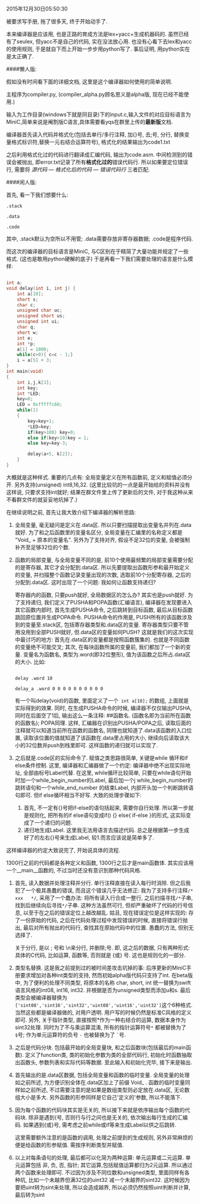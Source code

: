 2015年12月30日05:50:30

被要求写手册, 拖了很多天, 终于开始动手了.

本来编译器是应该用, 也是正路的育成方法是lex+yacc+生成机器码的. 虽然已经有了seulex, 但yacc不是自己的代码, 实在没法放心用. 也没有心看下去lex和yacc的使用规则, 于是就自下而上开始一步步用python写了. 事后证明, 用python实在是太正确了.



####懒人版:

假如没有时间看下面的详细文档, 这里是这个编译器如何使用的简单说明.

主程序为compiler.py, (compiler_alpha.py顾名思义是alpha版, 现在已经不能使用.)

输入为工作目录(windows下就是同目录)下的input.c,输入文件的对应目标语言为MiniC,简单来说是阉割版C语言,具体需要看yqs在群里上传的**最新版**文档. 

编译器首先读入代码并格式化(包括去单行/多行注释, 加{}号, 去;号, 分行, 替换变量格式标识符,替换一元右结合运算符号), 格式化的结果输出为code1.txt

之后利用格式化过的代码进行翻译成汇编代码, 输出为code.asm. 中间检测到的错误会被抛出, 即error.txt记录了所有**格式化过的**错误代码行. 所以如果要定位错误行, 需要将 *源代码 — 格式化后的代码 — 错误代码行* 三者匹配.



####闲人版:





首先, 看一下我们想要什么:

```
.stack

.data

.code

``` 

其中, .stack默认为空所以不用管; .data需要存放非寄存器数据; .code是程序代码.

而这次的编译器的目标语言是MiniC, 与C区别在于精简了大量功能并规定了一些格式. (这也是敢用python硬解的底子) 于是再看一下我们需要处理的语言是什么模样:

```c++

int a;
void delay(int i, int j) {
	int a[10];
	short s;
	char c;
	unsigned char uc;
	unsigned short us;
	unsigned int ui;
	char q;
	short w;
	int e;
	int *p;
	a[1] = 1000;
	while(c>0){ c=c - 1;}
	i = a[5] + 3;
}
int main(void)
{
	int i,j,k[3];
	int key;
	int *LED;
	key=0;
	LED = 0xfffffc60;
	while(1)
	{
		key=key+1;
		*LED=key;
		if(key>100) key=0;
		else if(key>10)key = 1;
		else key=key-3;

		delay(a+5, k[2]);
	}
}
```


大概就是这种样式. 重要的几点有: 全局变量定义在所有函数前, 定义和赋值必须分开. 另外支持(unsigned) int8,16,32. (这里比较坑的一点是最开始给的资料并没有这样说, 只要求支持int就好; 结果在群文件里上传了更新后的文件, 对于我这种从来不看群文件的就妥妥地坑掉了.)

在继续说明之前, 首先让我大致介绍下编译器的解析思路:

1. 全局变量, 毫无疑问是定义在.data区. 所以只要扫描提取出变量名并列在.data就好. 为了和之后函数里的变量名区分, 全局变量在汇编里的名称定义都是 "Void_ + 原本的变量名". 另外为了支持对齐, 假设不足32位的变量, 会被强制补齐至足够32位的个数.
   
2. 函数的局部变量, 与全局变量不同的是, 前10个使用最频繁的局部变量需要分配的是寄存器, 其它才会分配到.data区. 所以先要提取出函数形参和最开始定义的变量, 并扫描整个函数记录变量出现的次数, 选取前10个分配寄存器, 之后的分配到.data区. 这时出现了一个问题: 我如何让函数支持递归?
   
   寄存器内的函数, 只要push就好, 全局数据区的怎么办? 其实也是push就好. 为了支持递归, 我们定义了PUSHA和POPA函数(汇编语言), 编译器在发现要进入其它函数内部时, 首先生成PUSHA命令, 之后跳转到目标函数, 最后从目标函数跳回原位置并生成POPA命令. PUSHA命令的作用是, PUSH所有的该函数涉及到的变量至.stack区, 包括寄存器类型和.data区的变量. 寄存器类型只要不管用没用到全部PUSH就好, 但.data区的变量如何PUSH? 这就是我们的这次实现中最讨巧的地方: 首先在.data区的变量都是按照函数簇集的. 也就是不同函数的变量绝不可能交叉; 其次, 在每块函数所属的变量前, 我们都加了一个新的变量. 变量名为函数名, 类型为.word(即32位整形), 值为该函数之后所占.data区的大小. 比如:
   
   ``` assembler language
   
   delay .word 10
   
   delay_a .word 0 0 0 0 0 0 0 0 0 0
   
   ```
   
   有一个叫delay(void)的函数, 里面定义了一个`` int a[10];`` 的数组, 上面就是实际得到的效果. 同时, 在生成PUSHA命令的时候, 编译器不仅仅输出PUSHA, 同时在后面空了1后, 输出这么一条注释: ##函数名. (函数名即为当前所在函数的函数名); POPA同理. 这样, 汇编器在识别出PUSHA/POPA之后, 读取后面的注释就可以知道当前所在函数的函数名, 同理也就知道了.data该函数的入口位置, 读取该位置的值就知道了该函数在.data里占用的大小, 继续向后读取该大小的32位数并push到栈里即可. 这样函数的递归就可以实现了.
   
3. 之后就是.code区的实际命令了. 赋值之类思路很简单, 关键是while 循环和if else条件控制. 这里, 编译器和汇编器做了一个约定: 编译器中绝不出现实际地址, 全部由标号Label代替. 在这里, while循环比较简单, 只要在while语句开始时加一个while_begin_number的Label, 最后加一个j while_begin_number的跳转语句和一个while_end_number 的结束Label, 内部开头加一个判断跳转语句即可. 但if else循环相当不好写. 大致的处理步骤如下: 
   
   1. 首先, 不一定有{}号把if-else的语句括起来, 需要你自行处理. 所以第一步就是规则化, 把所有的if else语句变成if() {} else{ if-else }的形式, 这实际变成了一个递归的问题.
   2. 递归地生成Label. 这里我无法用语言去描述代码. 总之是根据第一步生成好了的左右{}号来生成Label, 较1.而言应该说是简单多了.



这样编译器的约定大致说完了, 开始说具体的流程.

1300行之前的代码都是各种定义和函数, 1300行之后才是main函数体. 其实应该用一个__main__函数的, 不过当时还没有意识到那种代码风格.

1. 首先, 读入数据并处理注释并分行. 单行注释直接在读入每行时消除. 但之后我犯了一个极其愚蠢的错误, 而且这个错误几乎无法修正: 我为了支持多行注释``/*   xxx   */``, 采用了一个蠢办法: 将所有读入行合成一整行, 之后扫描寻找``/*``子串, 找到后继续向后寻找``*/``子串. 这种方法虽然可行, 但却严重破坏了代码的行号信息, 以至于在之后的错误定位上越改越乱. 姑且, 现在错误定位是这样实现的: 存了一份原始的代码, 之后在代码处理过程中发现错误的时候, 直接将错误行抛出, 最后对所有抛出的代码行, 查找其在原始代码中的位置. 愚蠢的方法, 但别无选择了. 
   
   关于分行, 是以 ; 号和 \n来分行, 并删除;号. 即, 这之后的数据, 只有两种形式: 具体的C代码, 比如运算, 函数等, 否则就是 {或} 号. 这也是规则化的一部分.
   
2. 类型名替换. 这是我之前提到过的被时间差攻击坑掉的事: 后序更新的MiniC手册要求增加对各种int类型的支持, 然而初始alpha版代码只支持了int. 在beta版中, 为了便利的处理不同类型, 将原本的名称 char, short, int 统一替换为swift语言风格的int08, int16, int32. 并根据是否为unsigned类型而添加u和s. 最后类型会被编译器替换为``['sint08','sint16','sint32','uint08','uint16','uint32']``这个6种格式. 当然这些都是编译器做的, 对用户透明. 用户写的时候仍然是标准C风格的定义即可. 另外, 关于指针类型, 直接按照*作为一种右结合的运算, 数据本身作为sint32处理. 同时为了不与乘运算混淆, 所有的指针运算符号` * ` 都被替换为了 ``$``号; 作为单元运算符的负号 ``-`` 也被替换为了 `` ` ``号.
   
3. 之后是代码分块. 包括最开始的全局变量块, 和之后函数块(包括最后的main函数). 定义了function类, 类的初始化参数为类的全部代码行, 初始化时函数抽取出函数头, 参数列表和实际代码等数据. 至此输入和初始化完毕, 接下来是输出.
   
4. 首先输出的是.data区数据, 包括全局变量和函数的临时变量. 全局变量的处理如之前所述, 为方便识别全体在.data区加上了前缀 Void_ .  函数的临时变量同样如之前所述, 不过需要注意的是如果是数组类型则必定放在.data区, 无论数组大小是多大. 另外函数的形参同样是它自己'定义的'参数, 所以不能落下.
   
5. 因为每个函数的代码块其实是无关的, 所以接下来就是依序输出每个函数的代码块. 除非是遇到{号, 否则行与行之间也是无关的, 依次输出每行生成的汇编码. 如果遇到{或}号, 需考虑之前while或if等来生成Label以供之后跳转.
   
   这里需要额外注意的是函数的调用, 处理之前提到的生成规则, 另外非常麻烦的便是给函数的形参赋值. 需按序判断类型并赋值.
   
6. 以上对每条语句的处理, 最后都可以化简为两种运算: 单元运算或二元运算. 单元运算包括 非, 负, 否, 指针; 其它运算,包括赋值运算都归为2元运算. 所以通过两个函数来处理即可. 不过因为涉及不同位数和unsigned类型, 里面同样有各种坑, 比如一个未越界但满32位的uint32 减一个未越界的sint32. 这时候因为要把uint转为sint来处理, 所以会造成越界, 所以必须仍然按照uint判断并计算, 最后转为sint
   
   ​